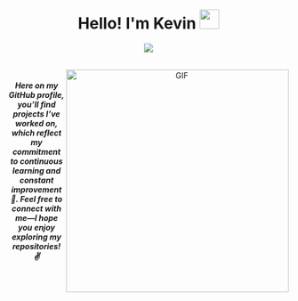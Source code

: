 <h1 align="center"><b>Hello! I'm Kevin </b><img src="https://media.giphy.com/media/hvRJCLFzcasrR4ia7z/giphy.gif" width="35"></h1>
<p align="center">
  <a href="https://github.com/DenverCoder1/readme-typing-svg"><img src="https://readme-typing-svg.herokuapp.com?font=Time+New+Roman&color=cyan&size=25&center=true&vCenter=true&width=600&height=100&lines=Programmer+passionate;Front-End+Developer;Automation+Engineer;Web+Developer;Full-Stack+lover;Active+Learner/Researcher,;Love+to+learn+new+stuffs..<3"></a>
</p>
<br>

<a target="_blank" align="center">
<img align="right" src="https://media3.giphy.com/media/v1.Y2lkPTc5MGI3NjExY3B5d3Njc3JnejNkdWZpMm9zNDhjdmlvajFvODZ5bm80amVua3p4eCZlcD12MV9pbnRlcm5hbF9naWZfYnlfaWQmY3Q9Zw/78XCFBGOlS6keY1Bil/giphy.gif" alt="GIF" width="400">
<p align="left">
  <h5>Here on my GitHub profile, you’ll find projects I’ve worked on, which reflect my commitment to continuous learning and constant improvement 🚀. Feel free to connect with me—I hope you enjoy exploring my repositories! ✌️
  </h5>
</p>
</a>
